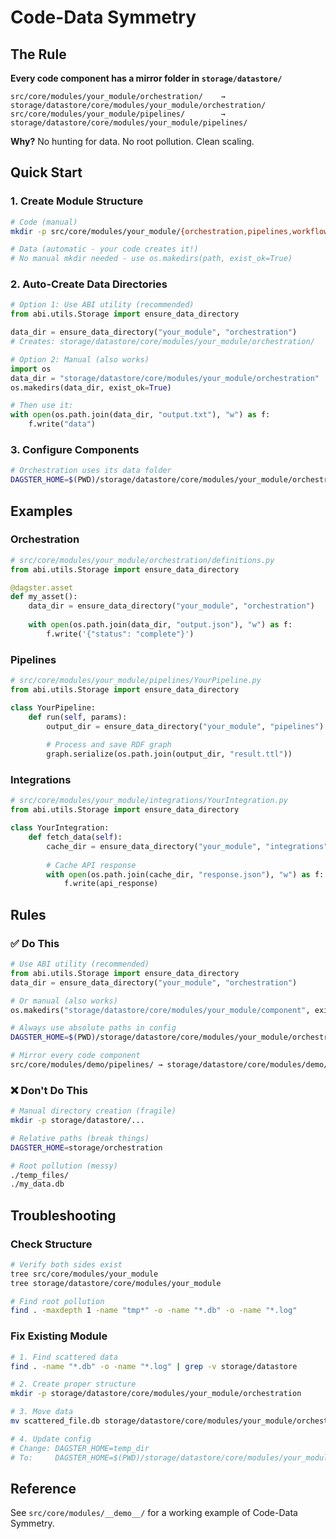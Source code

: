 # Code-Data Symmetry

## The Rule

**Every code component has a mirror folder in `storage/datastore/`**

```
src/core/modules/your_module/orchestration/    →    storage/datastore/core/modules/your_module/orchestration/
src/core/modules/your_module/pipelines/        →    storage/datastore/core/modules/your_module/pipelines/
```

**Why?** No hunting for data. No root pollution. Clean scaling.

## Quick Start

### 1. Create Module Structure
```bash
# Code (manual)
mkdir -p src/core/modules/your_module/{orchestration,pipelines,workflows}

# Data (automatic - your code creates it!)
# No manual mkdir needed - use os.makedirs(path, exist_ok=True)
```

### 2. Auto-Create Data Directories
```python
# Option 1: Use ABI utility (recommended)
from abi.utils.Storage import ensure_data_directory

data_dir = ensure_data_directory("your_module", "orchestration")
# Creates: storage/datastore/core/modules/your_module/orchestration/

# Option 2: Manual (also works)
import os
data_dir = "storage/datastore/core/modules/your_module/orchestration"
os.makedirs(data_dir, exist_ok=True)

# Then use it:
with open(os.path.join(data_dir, "output.txt"), "w") as f:
    f.write("data")
```

### 3. Configure Components
```bash
# Orchestration uses its data folder
DAGSTER_HOME=$(PWD)/storage/datastore/core/modules/your_module/orchestration
```

## Examples

### Orchestration
```python
# src/core/modules/your_module/orchestration/definitions.py
from abi.utils.Storage import ensure_data_directory

@dagster.asset
def my_asset():
    data_dir = ensure_data_directory("your_module", "orchestration")
    
    with open(os.path.join(data_dir, "output.json"), "w") as f:
        f.write('{"status": "complete"}')
```

### Pipelines
```python
# src/core/modules/your_module/pipelines/YourPipeline.py
from abi.utils.Storage import ensure_data_directory

class YourPipeline:
    def run(self, params):
        output_dir = ensure_data_directory("your_module", "pipelines")
        
        # Process and save RDF graph
        graph.serialize(os.path.join(output_dir, "result.ttl"))
```

### Integrations
```python
# src/core/modules/your_module/integrations/YourIntegration.py
from abi.utils.Storage import ensure_data_directory

class YourIntegration:
    def fetch_data(self):
        cache_dir = ensure_data_directory("your_module", "integrations")
        
        # Cache API response
        with open(os.path.join(cache_dir, "response.json"), "w") as f:
            f.write(api_response)
```

## Rules

### ✅ Do This
```python
# Use ABI utility (recommended)
from abi.utils.Storage import ensure_data_directory
data_dir = ensure_data_directory("your_module", "orchestration")

# Or manual (also works)
os.makedirs("storage/datastore/core/modules/your_module/component", exist_ok=True)
```

```bash
# Always use absolute paths in config
DAGSTER_HOME=$(PWD)/storage/datastore/core/modules/your_module/orchestration

# Mirror every code component
src/core/modules/demo/pipelines/ → storage/datastore/core/modules/demo/pipelines/
```

### ❌ Don't Do This
```bash
# Manual directory creation (fragile)
mkdir -p storage/datastore/...

# Relative paths (break things)
DAGSTER_HOME=storage/orchestration

# Root pollution (messy)
./temp_files/
./my_data.db
```

## Troubleshooting

### Check Structure
```bash
# Verify both sides exist
tree src/core/modules/your_module
tree storage/datastore/core/modules/your_module

# Find root pollution
find . -maxdepth 1 -name "tmp*" -o -name "*.db" -o -name "*.log"
```

### Fix Existing Module
```bash
# 1. Find scattered data
find . -name "*.db" -o -name "*.log" | grep -v storage/datastore

# 2. Create proper structure  
mkdir -p storage/datastore/core/modules/your_module/orchestration

# 3. Move data
mv scattered_file.db storage/datastore/core/modules/your_module/orchestration/

# 4. Update config
# Change: DAGSTER_HOME=temp_dir
# To:     DAGSTER_HOME=$(PWD)/storage/datastore/core/modules/your_module/orchestration
```

## Reference

See `src/core/modules/__demo__/` for a working example of Code-Data Symmetry.
